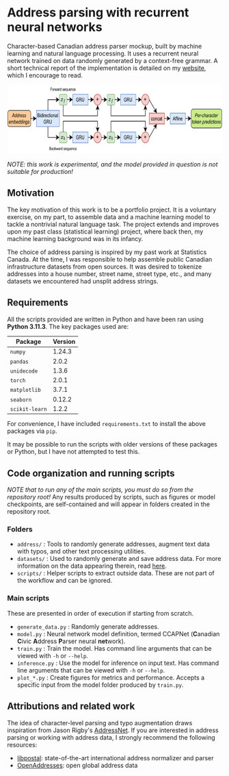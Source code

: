 # Address parsing with recurrent neural networks

Character-based Canadian address parser mockup, built by machine learning and natural language processing.
It uses a recurrent neural network trained on data randomly generated by a context-free grammar.
A short technical report of the implementation is detailed on my [website](https://mneyrane.com/projects/addressparser), which I encourage to read.

<img src="CCAPNet.svg" alt="Canadian Civic Address Parser neural network (CCAPNet) model" height="160px">

*NOTE: this work is experimental, and the model provided in question is not suitable for production!*

## Motivation

The key motivation of this work is to be a portfolio project.
It is a voluntary exercise, on my part, to assemble data and a machine learning model to tackle a nontrivial natural language task.
The project extends and improves upon my past class (statistical learning) project, where back then, my machine learning background was in its infancy.

The choice of address parsing is inspired by my past work at Statistics Canada.
At the time, I was responsible to help assemble public Canadian infrastructure datasets from open sources.
It was desired to tokenize addresses into a house number, street name, street type, etc., and many datasets we encountered had unsplit address strings.

## Requirements

All the scripts provided are written in Python and have been ran using **Python 3.11.3**.
The key packages used are:

| Package | Version |
| ------- | ------- |
| `numpy` | 1.24.3 |
| `pandas` | 2.0.2 | 
| `unidecode` | 1.3.6 |
| `torch` | 2.0.1 |
| `matplotlib` | 3.7.1 |
| `seaborn` | 0.12.2 |
| `scikit-learn` | 1.2.2 |

For convenience, I have included `requirements.txt` to install the above packages via `pip`.

It may be possible to run the scripts with older versions of these packages or Python, but I have not attempted to test this.

## Code organization and running scripts

*NOTE that to run any of the main scripts, you must do so from the repository root!*
Any results produced by scripts, such as figures or model checkpoints, are self-contained and will appear in folders created in the repository root.

### Folders

- `address/` : Tools to randomly generate addresses, augment text data with typos, and other text processing utilities.
- `datasets/` : Used to randomly generate and save address data. For more information on the data appearing therein, read [here](datasets/README.md).
- `scripts/` : Helper scripts to extract outside data. These are not part of the workflow and can be ignored.

### Main scripts

These are presented in order of execution if starting from scratch.

- `generate_data.py` : Randomly generate addresses.
- `model.py` : Neural network model definition, termed CCAPNet (**C**anadian **C**ivic **A**ddress **P**arser neural **net**work).
- `train.py` : Train the model. Has command line arguments that can be viewed with `-h` or `--help`.
- `inference.py` : Use the model for inference on input text. Has command line arguments that can be viewed with `-h` or `--help`.
- `plot_*.py` : Create figures for metrics and performance. Accepts a specific input from the model folder produced by `train.py`.

## Attributions and related work

The idea of character-level parsing and typo augmentation draws inspiration from Jason Rigby's [AddressNet](https://towardsdatascience.com/addressnet-how-to-build-a-robust-street-address-parser-using-a-recurrent-neural-network-518d97b9aebd).
If you are interested in address parsing or working with address data, I strongly recommend the following resources:

- [libpostal](https://github.com/openvenues/libpostal): state-of-the-art international address normalizer and parser
- [OpenAddresses](https://github.com/openaddresses/openaddresses): open global address data
